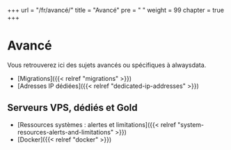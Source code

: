 +++
url = "/fr/avancé/"
title = "Avancé"
pre = "<i class='fas fa-fw fa-asterisk'></i> "
weight = 99
chapter = true
+++

# Avancé

Vous retrouverez ici des sujets avancés ou spécifiques à alwaysdata.

- [Migrations]({{< relref "migrations" >}})
- [Adresses IP dédiées]({{< relref "dedicated-ip-addresses" >}})

## Serveurs VPS, dédiés et Gold

- [Ressources systèmes : alertes et limitations]({{< relref "system-resources-alerts-and-limitations" >}})
- [Docker]({{< relref "docker" >}})
